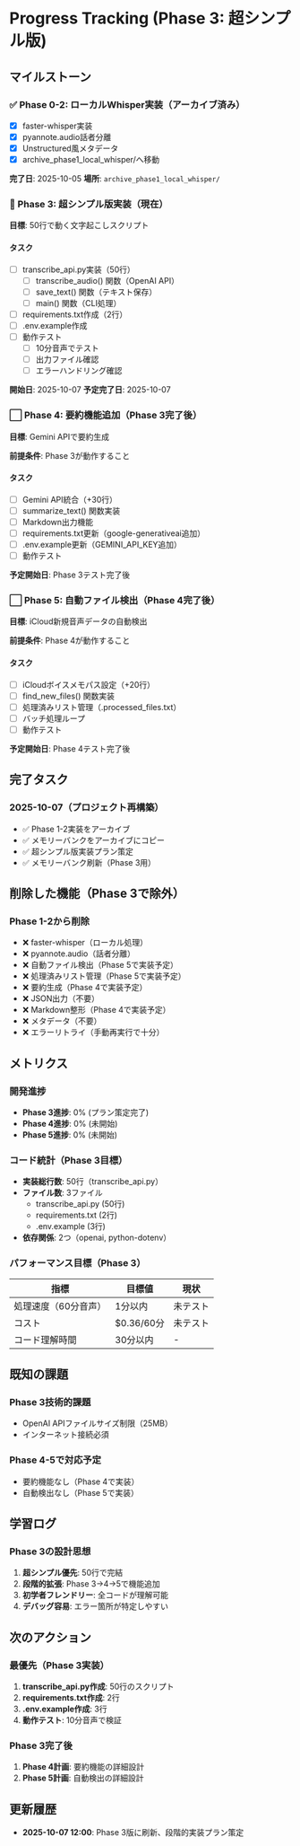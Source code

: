 # Progress Tracking (Phase 3: 超シンプル版)

## マイルストーン

### ✅ Phase 0-2: ローカルWhisper実装（アーカイブ済み）
- [x] faster-whisper実装
- [x] pyannote.audio話者分離
- [x] Unstructured風メタデータ
- [x] archive_phase1_local_whisper/へ移動

**完了日**: 2025-10-05
**場所**: `archive_phase1_local_whisper/`

### 🔄 Phase 3: 超シンプル版実装（現在）
**目標**: 50行で動く文字起こしスクリプト

#### タスク
- [ ] transcribe_api.py実装（50行）
  - [ ] transcribe_audio() 関数（OpenAI API）
  - [ ] save_text() 関数（テキスト保存）
  - [ ] main() 関数（CLI処理）
- [ ] requirements.txt作成（2行）
- [ ] .env.example作成
- [ ] 動作テスト
  - [ ] 10分音声でテスト
  - [ ] 出力ファイル確認
  - [ ] エラーハンドリング確認

**開始日**: 2025-10-07
**予定完了日**: 2025-10-07

### ⬜ Phase 4: 要約機能追加（Phase 3完了後）
**目標**: Gemini APIで要約生成

**前提条件**: Phase 3が動作すること

#### タスク
- [ ] Gemini API統合（+30行）
- [ ] summarize_text() 関数実装
- [ ] Markdown出力機能
- [ ] requirements.txt更新（google-generativeai追加）
- [ ] .env.example更新（GEMINI_API_KEY追加）
- [ ] 動作テスト

**予定開始日**: Phase 3テスト完了後

### ⬜ Phase 5: 自動ファイル検出（Phase 4完了後）
**目標**: iCloud新規音声データの自動検出

**前提条件**: Phase 4が動作すること

#### タスク
- [ ] iCloudボイスメモパス設定（+20行）
- [ ] find_new_files() 関数実装
- [ ] 処理済みリスト管理（.processed_files.txt）
- [ ] バッチ処理ループ
- [ ] 動作テスト

**予定開始日**: Phase 4テスト完了後

## 完了タスク

### 2025-10-07（プロジェクト再構築）
- ✅ Phase 1-2実装をアーカイブ
- ✅ メモリーバンクをアーカイブにコピー
- ✅ 超シンプル版実装プラン策定
- ✅ メモリーバンク刷新（Phase 3用）

## 削除した機能（Phase 3で除外）

### Phase 1-2から削除
- ❌ faster-whisper（ローカル処理）
- ❌ pyannote.audio（話者分離）
- ❌ 自動ファイル検出（Phase 5で実装予定）
- ❌ 処理済みリスト管理（Phase 5で実装予定）
- ❌ 要約生成（Phase 4で実装予定）
- ❌ JSON出力（不要）
- ❌ Markdown整形（Phase 4で実装予定）
- ❌ メタデータ（不要）
- ❌ エラーリトライ（手動再実行で十分）

## メトリクス

### 開発進捗
- **Phase 3進捗**: 0% (プラン策定完了)
- **Phase 4進捗**: 0% (未開始)
- **Phase 5進捗**: 0% (未開始)

### コード統計（Phase 3目標）
- **実装総行数**: 50行（transcribe_api.py）
- **ファイル数**: 3ファイル
  - transcribe_api.py (50行)
  - requirements.txt (2行)
  - .env.example (3行)
- **依存関係**: 2つ（openai, python-dotenv）

### パフォーマンス目標（Phase 3）
| 指標 | 目標値 | 現状 |
|------|--------|------|
| 処理速度（60分音声） | 1分以内 | 未テスト |
| コスト | $0.36/60分 | 未テスト |
| コード理解時間 | 30分以内 | - |

## 既知の課題

### Phase 3技術的課題
- OpenAI APIファイルサイズ制限（25MB）
- インターネット接続必須

### Phase 4-5で対応予定
- 要約機能なし（Phase 4で実装）
- 自動検出なし（Phase 5で実装）

## 学習ログ

### Phase 3の設計思想
1. **超シンプル優先**: 50行で完結
2. **段階的拡張**: Phase 3→4→5で機能追加
3. **初学者フレンドリー**: 全コードが理解可能
4. **デバッグ容易**: エラー箇所が特定しやすい

## 次のアクション

### 最優先（Phase 3実装）
1. **transcribe_api.py作成**: 50行のスクリプト
2. **requirements.txt作成**: 2行
3. **.env.example作成**: 3行
4. **動作テスト**: 10分音声で検証

### Phase 3完了後
1. **Phase 4計画**: 要約機能の詳細設計
2. **Phase 5計画**: 自動検出の詳細設計

## 更新履歴

- **2025-10-07 12:00**: Phase 3版に刷新、段階的実装プラン策定
